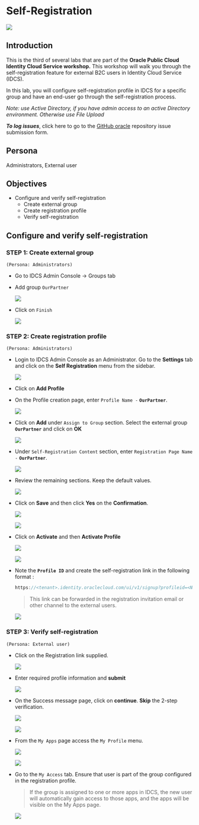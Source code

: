 # Self-Registration

![](images/4/header.png)

## Introduction

This is the third of several labs that are part of the **Oracle Public Cloud Identity Cloud Service workshop.** This workshop will walk you through the self-registration feature for external B2C users in Identity Cloud Service (IDCS).

In this lab, you will configure self-registration profile in IDCS for a specific group and have an end-user go through the self-registration process.

_Note: use Active Directory, if you have admin access to an active Directory environment. Otherwise use File Upload_

**_To log issues_**, click here to go to the [GitHub oracle](https://github.com/oracle/learning-library/issues/new) repository issue submission form.

## Persona

Administrators, External user

## Objectives

- Configure and verify self-registration
	- Create external group
	- Create registration profile 
	- Verify self-registration


## Configure and verify self-registration

### **STEP 1**: Create external group

`(Persona: Administrators)`

- Go to IDCS Admin Console -> Groups tab 

- Add group `OurPartner`

	![](images/4/SelfRegister-1.png)

- Click on `Finish`

	![](images/4/SelfRegister-2.png) 


### **STEP 2**: Create registration profile  

`(Persona: Administrators)`

- Login to IDCS Admin Console as an Administrator. Go to the **Settings** tab and click on the **Self Registration** menu from the sidebar.

	![](images/4/SelfRegister-3.png)

- Click on **Add Profile**

- On the Profile creation page, enter `Profile Name -` **`OurPartner`**. 

	![](images/4/SelfRegister-4.png)

- Click on **Add** under `Assign to Group` section. Select the external group **`OurPartner`** and click on **OK**

	![](images/4/100/SelfRegister-5.png)

- Under `Self-Registration Content` section, enter `Registration Page Name -` **`OurPartner`**.

	![](images/4/SelfRegister-6.png)

- Review the remaining sections. Keep the default values.

	![](images/4/SelfRegister-7.png)

- Click on **Save** and then click **Yes** on the **Confirmation**.

	![](images/4/SelfRegister-8.png)
	
	![](images/4/SelfRegister-9.png)

- Click on **Activate** and then **Activate Profile**

	![](images/4/SelfRegister-10.png)
	
	![](images/4/SelfRegister-11.png)

- Note the **`Profile ID`** and create the self-registration link in the following format :

	```js
	https://<tenant>.identity.oraclecloud.com/ui/v1/signup?profileid=<Noted Profile ID>
	```
	<blockquote>
	This link can be forwarded in the registration invitation email or other channel to the external users.
	</blockquote>
	
	![](images/4/SelfRegister-12.png)

### **STEP 3**: Verify self-registration

`(Persona: External user)`

- Click on the Registration link supplied.

	![](images/4/SelfRegister-13.png)

- Enter required profile information and **submit**

	![](images/4/SelfRegister-14.png)

- On the Success message page, click on **continue**. **Skip** the 2-step verification.

	![](images/4/SelfRegister-15.png)
	
	![](images/4/SelfRegister-16.png)

- From the `My Apps` page access the `My Profile` menu. 

	![](images/4/SelfRegister-17.png)
	
	![](images/4/SelfRegister-18.png)

- Go to the `My Access` tab. Ensure that user is part of the group configured in the registration profile. 

	<blockquote>
	If the group is assigned to one or more apps in IDCS, the new user will automatically gain access to those apps, and the apps will be visible on the My Apps page.
	</blockquote>
	
	![](images/4/SelfRegister-19.png)